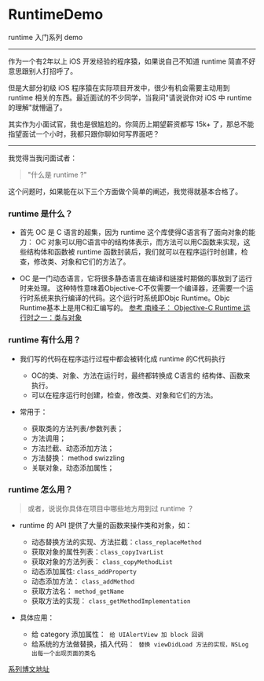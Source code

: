 # RuntimeDemo
runtime 入门系列 demo

---

作为一个有2年以上 iOS 开发经验的程序猿，如果说自己不知道 runtime 简直不好意思跟别人打招呼了。

但是大部分初级 iOS 程序猿在实际项目开发中，很少有机会需要主动用到 runtime 相关的东西。最近面试的不少同学，当我问"请说说你对 iOS 中 runtime 的理解"就懵逼了。

其实作为小面试官，我也是很尴尬的。你简历上期望薪资都写 15k+ 了，那总不能指望面试一个小时，我都只跟你聊如何写界面吧？

---

我觉得当我问面试者：
> "什么是 runtime ?"

这个问题时，如果能在以下三个方面做个简单的阐述，我觉得就基本合格了。

### runtime 是什么？

- 首先 OC 是 C 语言的超集，因为 runtime 这个库使得C语言有了面向对象的能力：
OC 对象可以用C语言中的结构体表示，而方法可以用C函数来实现，这些结构体和函数被 runtime 函数封装后，我们就可以在程序运行时创建，检查，修改类、对象和它们的方法了。

- OC 是一门动态语言，它将很多静态语言在编译和链接时期做的事放到了运行时来处理。
这种特性意味着Objective-C不仅需要一个编译器，还需要一个运行时系统来执行编译的代码。这个运行时系统即Objc Runtime。Objc Runtime基本上是用C和汇编写的。
[参考 南峰子： Objective-C Runtime 运行时之一：类与对象](http://southpeak.github.io/blog/2014/10/25/objective-c-runtime-yun-xing-shi-zhi-lei-yu-dui-xiang/)

### runtime 有什么用？
- 我们写的代码在程序运行过程中都会被转化成 runtime 的C代码执行
  - OC的类、对象、方法在运行时，最终都转换成 C语言的 结构体、函数来执行。
  - 可以在程序运行时创建，检查，修改类、对象和它们的方法。

- 常用于：
  - 获取类的方法列表/参数列表；
  - 方法调用；
  - 方法拦截、动态添加方法；
  - 方法替换： method swizzling
  - 关联对象，动态添加属性；

### runtime 怎么用？

> 或者，说说你具体在项目中哪些地方用到过 runtime ？

- runtime 的 API 提供了大量的函数来操作类和对象，如：
  - 动态替换方法的实现、方法拦截：`class_replaceMethod`
  - 获取对象的属性列表：`class_copyIvarList`
  - 获取对象的方法列表： `class_copyMethodList`
  - 动态添加属性: `class_addProperty`
  - 动态添加方法： `class_addMethod`
  - 获取方法名： `method_getName`
  - 获取方法的实现： `class_getMethodImplementation`

- 具体应用：
  - 给 category 添加属性： 
    `给 UIAlertView 加 block 回调`
  - 给系统的方法做替换，插入代码： 
    `替换 viewDidLoad 方法的实现，NSLog 出每一个出现页面的类名`


[系列博文地址](http://www.jianshu.com/p/d7818dcb21de)


